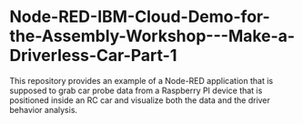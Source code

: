 # Node-RED-IBM-Cloud-Demo-for-the-Assembly-Workshop---Make-a-Driverless-Car-Part-1
This repository provides an example of a Node-RED application that is supposed to grab car probe data from a Raspberry PI device that is positioned inside an RC car and visualize both the data and the driver behavior analysis.
